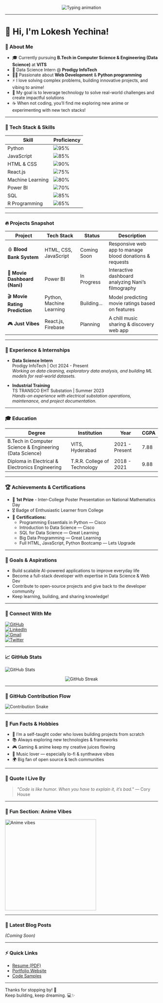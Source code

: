 <!-- Typing animation -->
<p align="center">
  <img src="https://readme-typing-svg.demolab.com?font=Fira+Code&size=30&duration=3500&pause=700&color=22d3ee&center=true&vCenter=true&width=650&lines=Hey+there%2C+I%E2%80%99m+Lokesh+Yechina+%F0%9F%91%A8%F0%9F%8F%BB%F0%9F%92%BB;Welcome+to+my+GitHub+Profile!" alt="Typing animation" />
</p>

---

<p align="center">

# 👋 Hi, I'm Lokesh Yechina!

</p>

<p align="center">

### 🧠 About Me  
- 🎓 Currently pursuing **B.Tech in Computer Science & Engineering (Data Science)** at **VITS**  
- 💼 Data Science Intern @ **Prodigy InfoTech**  
- 🧑‍💻 Passionate about **Web Development** & **Python programming**  
- ⚡ I love solving complex problems, building innovative projects, and vibing to anime!  
- 🎯 My goal is to leverage technology to solve real-world challenges and create impactful solutions  
- ☕ When not coding, you’ll find me exploring new anime or experimenting with new tech stacks!

</p>

---

<p align="center">

### 🧰 Tech Stack & Skills

| Skill            | Proficiency                    |
|------------------|-------------------------------|
| Python           | ![95%](https://progress-bar.dev/95/) |
| JavaScript       | ![85%](https://progress-bar.dev/85/) |
| HTML & CSS       | ![90%](https://progress-bar.dev/90/) |
| React.js         | ![75%](https://progress-bar.dev/75/) |
| Machine Learning | ![80%](https://progress-bar.dev/80/) |
| Power BI         | ![70%](https://progress-bar.dev/70/) |
| SQL              | ![85%](https://progress-bar.dev/85/) |
| R Programming    | ![65%](https://progress-bar.dev/65/) |

</p>

---

<p align="center">

### 🔥 Projects Snapshot

| Project                   | Tech Stack                  | Status        | Description                                            |
|---------------------------|-----------------------------|---------------|--------------------------------------------------------|
| 🩸 **Blood Bank System**   | HTML, CSS, JavaScript       | Coming Soon   | Responsive web app to manage blood donations & requests |
| 🎥 **Movie Dashboard (Nani)** | Power BI                 | In Progress   | Interactive dashboard analyzing Nani’s filmography      |
| 🎬 **Movie Rating Prediction** | Python, Machine Learning | Building...   | Model predicting movie ratings based on features        |
| 🎮 **Just Vibes**          | React.js, Firebase          | Planning      | A chill music sharing & discovery web app               |

</p>

---

<p align="center">

### 💼 Experience & Internships

- **Data Science Intern**  
  Prodigy InfoTech | Oct 2024 - Present  
  _Working on data cleaning, exploratory data analysis, and building ML models for real-world datasets._

- **Industrial Training**  
  TS TRANSCO EHT Substation | Summer 2023  
  _Hands-on experience with electrical substation operations, maintenance, and project documentation._

</p>

---

<p align="center">

### 🎓 Education

| Degree                           | Institution                       | Year        | CGPA    |
|---------------------------------|---------------------------------|-------------|---------|
| B.Tech in Computer Science & Engineering (Data Science) | VITS, Hyderabad                 | 2021 - Present | 7.88    |
| Diploma in Electrical & Electronics Engineering          | T.R.R. College of Technology   | 2018 - 2021 | 9.88    |

</p>

---

<p align="center">

### 🏆 Achievements & Certifications

- 🥇 **1st Prize** - Inter-College Poster Presentation on National Mathematics Day  
- 🎖️ Badge of Enthusiastic Learner from College  
- 📜 **Certifications:**  
  - Programming Essentials in Python — Cisco  
  - Introduction to Data Science — Cisco  
  - SQL for Data Science — Great Learning  
  - Big Data Programming — Great Learning  
  - Full HTML, JavaScript, Python Bootcamp — Lets Upgrade

</p>

---

<p align="center">

### 🎯 Goals & Aspirations

- Build scalable AI-powered applications to improve everyday life  
- Become a full-stack developer with expertise in Data Science & Web Dev  
- Contribute to open-source projects and give back to the developer community  
- Keep learning, building, and sharing knowledge!

</p>

---

<p align="center">

### 🤝 Connect With Me

[![GitHub](https://img.shields.io/badge/GitHub-%2312100E.svg?style=for-the-badge&logo=github&logoColor=white)](https://github.com/YechinaLokesh)  
[![LinkedIn](https://img.shields.io/badge/LinkedIn-%230077B5.svg?style=for-the-badge&logo=linkedin&logoColor=white)](https://linkedin.com/in/yechinalokesh)  
[![Gmail](https://img.shields.io/badge/Email-D14836?style=for-the-badge&logo=gmail&logoColor=white)](mailto:lokeshyechina@gmail.com)  
[![Twitter](https://img.shields.io/badge/Twitter-%231DA1F2.svg?style=for-the-badge&logo=twitter&logoColor=white)](https://twitter.com/YechinaLokesh)

</p>

---

<p align="center">

### 📈 GitHub Stats

<img src="https://github-readme-stats.vercel.app/api?username=YechinaLokesh&show_icons=true&theme=dark&hide_title=true" alt="GitHub Stats" />

</p>

<p align="center">

<img src="https://github-readme-streak-stats.herokuapp.com/?user=YechinaLokesh&theme=dark" alt="GitHub Streak" />

</p>

---

<p align="center">

### 🧩 GitHub Contribution Flow

<img src="https://github.com/YechinaLokesh/YechinaLokesh/blob/output/github-contribution-grid-snake.svg" alt="Contribution Snake" />

</p>

---

<p align="center">

### 🎨 Fun Facts & Hobbies

- 🚀 I’m a self-taught coder who loves building projects from scratch  
- 📚 Always exploring new technologies & frameworks  
- 🎮 Gaming & anime keep my creative juices flowing  
- 🎵 Music lover — especially lo-fi & synthwave vibes  
- 🌍 Big fan of open source & tech communities

</p>

---

<p align="center">

### 📝 Quote I Live By

> *"Code is like humor. When you have to explain it, it’s bad."* — Cory House

</p>

---

<p align="center">

### 📌 Fun Section: Anime Vibes

<img src="https://media.giphy.com/media/l0MYA0HXDNf6XJgMw/giphy.gif" alt="Anime vibes" width="300" />

</p>

---

<p align="center">

### 📣 Latest Blog Posts

<!-- BLOG-POST-LIST:START -->
<!-- BLOG-POST-LIST:END -->

*(Coming Soon)*

</p>

---

<p align="center">

### ⚡ Quick Links

- [Resume (PDF)](https://example.com/resume.pdf)  
- [Portfolio Website](https://yechinalokesh.github.io)  
- [Code Samples](https://github.com/YechinaLokesh?tab=repositories)

</p>

---

<p align="center">

Thanks for stopping by! 🚀  
Keep building, keep dreaming. 💻✨

</p>
